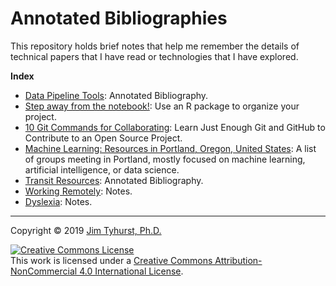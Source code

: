 # Annotated Bibliographies

This repository holds brief notes that help me remember the details of technical papers that I have read or technologies that I have explored.

**Index**

* [Data Pipeline Tools](./ml-workflow-tools.md): Annotated Bibliography.
* [Step away from the notebook!](./R_package_structure_for_good.md): Use an R package to organize your project.
* [10 Git Commands for Collaborating](https://github.com/jimtyhurst/git-10-commands/blob/main/10-Git-Commands-for-Collaborating.pdf): Learn Just Enough Git and GitHub to Contribute to an Open Source Project.
* [Machine Learning: Resources in Portland, Oregon, United States](https://github.com/jimtyhurst/ml-resources-Portland-OR-USA/blob/master/ml-resources-Portland-OR-USA.md): A list of groups meeting in Portland, mostly focused on machine learning, artificial intelligence, or data science.
* [Transit Resources](./transit-notes.md): Annotated Bibliography.
* [Working Remotely](./remote-work-notes.md): Notes.
* [Dyslexia](./dyslexia-notes.md): Notes.


---

Copyright &copy; 2019 [Jim Tyhurst, Ph.D.](https://www.jimtyhurst.com)

<a rel="license" href="http://creativecommons.org/licenses/by-nc/4.0/"><img alt="Creative Commons License" style="border-width:0" src="https://i.creativecommons.org/l/by-nc/4.0/88x31.png" /></a><br />This work is licensed under a <a rel="license" href="http://creativecommons.org/licenses/by-nc/4.0/">Creative Commons Attribution-NonCommercial 4.0 International License</a>.
